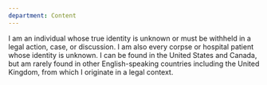 ```yaml
---
department: Content
---
```

I am an individual whose true identity is unknown or must be withheld in a legal action, case, or discussion. I am also every corpse or hospital patient whose identity is unknown. I can be found in the United States and Canada, but am rarely found in other English-speaking countries including the United Kingdom, from which I originate in a legal context.
